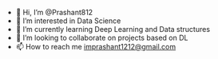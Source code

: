 - 👋 Hi, I’m @Prashant812
- 👀 I’m interested in Data Science
- 🌱 I’m currently learning Deep Learning and Data structures
- 💞️ I’m looking to collaborate on projects based on DL
- 📫 How to reach me imprashant1212@gmail.com

<!---
Prashant812/Prashant812 is a ✨ special ✨ repository because its `README.md` (this file) appears on your GitHub profile.
You can click the Preview link to take a look at your changes.
--->

